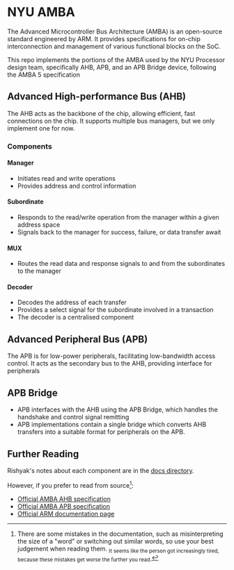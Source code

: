 # NYU AMBA

The Advanced Microcontroller Bus Architecture (AMBA) is an open-source standard
engineered by ARM. It provides specifications for on-chip interconnection and
management of various functional blocks on the SoC. 

This repo implements the portions of the AMBA used by the NYU Processor design
team, specifically AHB, APB, and an APB Bridge device, following the AMBA 5
specification

## Advanced High-performance Bus (AHB)
The AHB acts as the backbone of the chip, allowing efficient, fast connections 
on the chip. It supports multiple bus managers, but we only implement one for
now. 

### Components

#### Manager
- Initiates read and write operations
- Provides address and control information

#### Subordinate
- Responds to the read/write operation from the manager within a given 
  address space
- Signals back to the manager for success, failure, or data transfer await

#### MUX
- Routes the read data and response signals to and from the subordinates 
  to the manager

#### Decoder
- Decodes the address of each transfer
- Provides a select signal for the subordinate involved in a transaction
- The decoder is a centralised component

## Advanced Peripheral Bus (APB)
The APB is for low-power peripherals, facilitating low-bandwidth access 
control. It acts as the secondary bus to the AHB, providing interface 
for peripherals

## APB Bridge
- APB interfaces with the AHB using the APB Bridge, which handles the handshake
  and control signal remitting
- APB implementations contain a single bridge which converts AHB transfers into
  a suitable format for peripherals on the APB.

## Further Reading
Rishyak's notes about each component are in the [docs directory](https://github.com/NYU-Processor-Design/nyu-amba/tree/main/docs).

However, if you prefer to read from source[^note]:
- [Official AMBA AHB specification](https://developer.arm.com/documentation/ihi0011/a/AMBA-AHB)
- [Official AMBA APB specification](https://developer.arm.com/documentation/ihi0011/a/AMBA-APB)
- [Official ARM documentation page](https://developer.arm.com/documentation)

<!-- Footnotes -->

[^note]: There are some mistakes in the documentation, such as misinterpreting
the size of a "word" or switching out similar words, so use your best 
judgement when reading them. <sub>It seems like the person got increasingly
tired, because these mistakes get worse the further you read.</sub>
